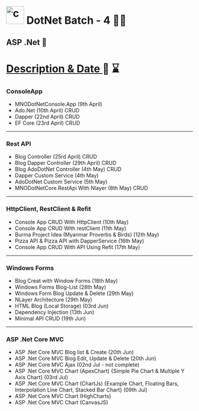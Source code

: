 # <img width="48" height="48" src="https://img.icons8.com/nolan/64/c-sharp-logo.png" alt="c-sharp-logo"/> DotNet Batch - 4  👨‍💻
## ASP .Net 🚀 

<h1><u>Description & Date </u>📅 ⌛</h1>

### ConsoleApp
- MNODotNetConsole.App (9th April)
- Ado.Net (10th April) CRUD
- Dapper (22nd April) CRUD
- EF Core (23rd April) CRUD
--------------------------------------------------------
### Rest API
- Blog Controller (25rd April) CRUD
- Blog Dapper Controller (29th April) CRUD
- Blog AdoDotNet Controller (4th May) CRUD
- Dapper Custom Service (4th May)
- AdoDotNet Custom Service (5th May)
- MNODotNetCore.RestApi With Nlayer (8th May) CRUD
--------------------------------------------------------
### HttpClient, RestClient & Refit
- Console App CRUD With HttpClient (10th May)
- Console App CRUD With restClient (11th May)
- Burma Project Idea (Myanmar Proverbs & Birds) (12th May)
- Pizza API & Pizza API with DapperService (16th May)
- Console App CRUD With API Using Refit (17th May)
----------------------------------------------------------
### Windows Forms
- Blog Creat with Window Forms (18th May)
- Windows Forms Blog-List (28th May)
- Windows Form Blog Update & Delete (29th May)
- NLayer Architecture (29th May)
- HTML Blog (Local Storage) (03rd Jun)
- Dependency Injection (13th Jun)
- Minimal API CRUD (19th Jun)
----------------------------------------------------------
### ASP .Net Core MVC
- ASP .Net Core MVC Blog list & Create (20th Jun)
- ASP .Net Core MVC Blog Edit, Update & Delete (20th Jun)
- ASP .Net Core MVC Ajax (02nd Jul - not complete)
- ASP .Net Core MVC Chart (ApexChart) {Simple Pie Chart & Multiple Y Axis Chart} (03rd Jul)
- ASP .Net Core MVC Chart (ChartJs) {Example Chart, Floating Bars, Interpolation Line Chart, Stacked Bar Chart} (09th Jul)
- ASP .Net Core MVC Chart (HighCharts)
- ASP .Net Core MVC Chart (CanvasJS)
